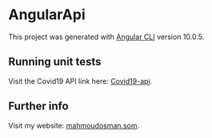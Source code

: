 # AngularApi

This project was generated with [Angular CLI](https://github.com/angular/angular-cli) version 10.0.5.


## Running unit tests

Visit the Covid19 API link here: [Covid19-api](https://covid19-web-api.herokuapp.com/posts).
 
## Further info
Visit my website: [mahmoudosman.som](http://mahmoudosman.com/).
